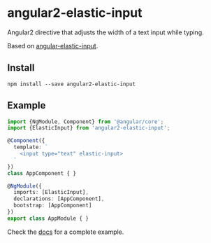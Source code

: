 # angular2-elastic-input

Angular2 directive that adjusts the width of a text input while typing.

Based on [angular-elastic-input](https://github.com/jacek-pulit/angular-elastic-input).

## Install

`npm install --save angular2-elastic-input`

## Example

```typescript
import {NgModule, Component} from '@angular/core';
import {ElasticInput} from 'angular2-elastic-input';

@Component({
  template: `
    <input type="text" elastic-input>
  `
})
class AppComponent { }

@NgModule({
  imports: [ElasticInput],
  declarations: [AppComponent],
  bootstrap: [AppComponent]
})
export class AppModule { }
```

Check the [docs](docs) for a complete example.
